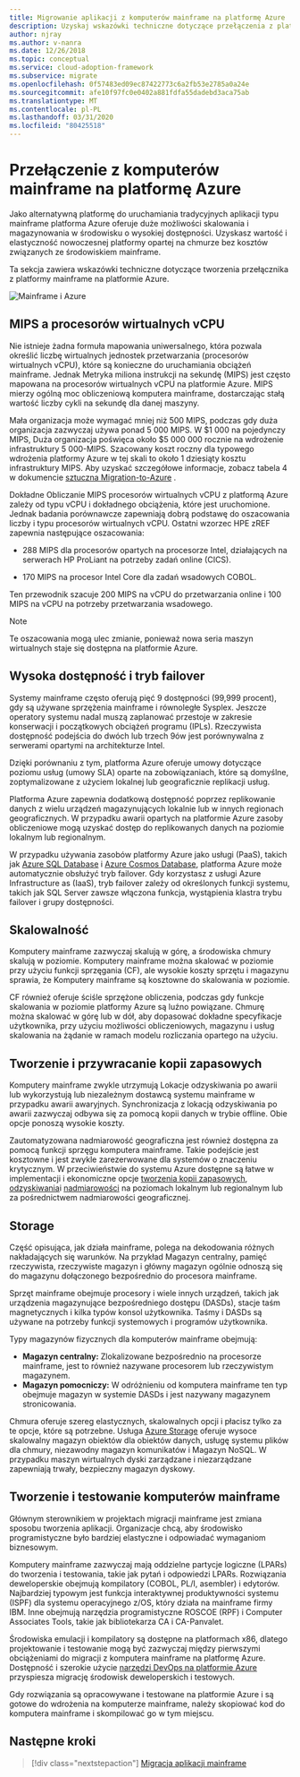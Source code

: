 ```yaml
---
title: Migrowanie aplikacji z komputerów mainframe na platformę Azure
description: Uzyskaj wskazówki techniczne dotyczące przełączenia z platformy mainframe do usług obliczeniowych i magazynowych platformy Azure w środowisku o wysokiej dostępności.
author: njray
ms.author: v-nanra
ms.date: 12/26/2018
ms.topic: conceptual
ms.service: cloud-adoption-framework
ms.subservice: migrate
ms.openlocfilehash: 0f57483ed09ec87422773c6a2fb53e2785a0a24e
ms.sourcegitcommit: afe10f97fc0e0402a881fdfa55dadebd3aca75ab
ms.translationtype: MT
ms.contentlocale: pl-PL
ms.lasthandoff: 03/31/2020
ms.locfileid: "80425518"
---
```

<!-- cSpell:ignore njray nanra vCPUs Proliant Sysplex IPLs DASDs LPARs ISPF Panvalet -->

# <a name="make-the-switch-from-mainframes-to-azure"></a>Przełączenie z komputerów mainframe na platformę Azure

Jako alternatywną platformę do uruchamiania tradycyjnych aplikacji typu mainframe platforma Azure oferuje duże możliwości skalowania i magazynowania w środowisku o wysokiej dostępności. Uzyskasz wartość i elastyczność nowoczesnej platformy opartej na chmurze bez kosztów związanych ze środowiskiem mainframe.

Ta sekcja zawiera wskazówki techniczne dotyczące tworzenia przełącznika z platformy mainframe na platformie Azure.

![Mainframe i Azure](../../_images/mainframe-migration/make-the-switch.png)

## <a name="mips-vs-vcpus"></a>MIPS a procesorów wirtualnych vCPU

Nie istnieje żadna formuła mapowania uniwersalnego, która pozwala określić liczbę wirtualnych jednostek przetwarzania (procesorów wirtualnych vCPU), które są konieczne do uruchamiania obciążeń mainframe. Jednak Metryka miliona instrukcji na sekundę (MIPS) jest często mapowana na procesorów wirtualnych vCPU na platformie Azure. MIPS mierzy ogólną moc obliczeniową komputera mainframe, dostarczając stałą wartość liczby cykli na sekundę dla danej maszyny.

Mała organizacja może wymagać mniej niż 500 MIPS, podczas gdy duża organizacja zazwyczaj używa ponad 5 000 MIPS. W $1 000 na pojedynczy MIPS, Duża organizacja poświęca około $5 000 000 rocznie na wdrożenie infrastruktury 5 000-MIPS. Szacowany koszt roczny dla typowego wdrożenia platformy Azure w tej skali to około 1 dziesiąty kosztu infrastruktury MIPS. Aby uzyskać szczegółowe informacje, zobacz tabela 4 w dokumencie [sztuczna Migration-to-Azure](https://azure.microsoft.com/resources/demystifying-mainframe-to-azure-migration) .

Dokładne Obliczanie MIPS procesorów wirtualnych vCPU z platformą Azure zależy od typu vCPU i dokładnego obciążenia, które jest uruchomione. Jednak badania porównawcze zapewniają dobrą podstawę do oszacowania liczby i typu procesorów wirtualnych vCPU. Ostatni wzorzec HPE zREF zapewnia następujące oszacowania:

- 288 MIPS dla procesorów opartych na procesorze Intel, działających na serwerach HP ProLiant na potrzeby zadań online (CICS).

- 170 MIPS na procesor Intel Core dla zadań wsadowych COBOL.

Ten przewodnik szacuje 200 MIPS na vCPU do przetwarzania online i 100 MIPS na vCPU na potrzeby przetwarzania wsadowego.

> [!NOTE]
> Te oszacowania mogą ulec zmianie, ponieważ nowa seria maszyn wirtualnych staje się dostępna na platformie Azure.

## <a name="high-availability-and-failover"></a>Wysoka dostępność i tryb failover

Systemy mainframe często oferują pięć 9 dostępności (99,999 procent), gdy są używane sprzężenia mainframe i równoległe Sysplex. Jeszcze operatory systemu nadal muszą zaplanować przestoje w zakresie konserwacji i początkowych obciążeń programu (IPLs). Rzeczywista dostępność podejścia do dwóch lub trzech 9ów jest porównywalna z serwerami opartymi na architekturze Intel.

Dzięki porównaniu z tym, platforma Azure oferuje umowy dotyczące poziomu usług (umowy SLA) oparte na zobowiązaniach, które są domyślne, zoptymalizowane z użyciem lokalnej lub geograficznie replikacji usług.

Platforma Azure zapewnia dodatkową dostępność poprzez replikowanie danych z wielu urządzeń magazynujących lokalnie lub w innych regionach geograficznych. W przypadku awarii opartych na platformie Azure zasoby obliczeniowe mogą uzyskać dostęp do replikowanych danych na poziomie lokalnym lub regionalnym.

W przypadku używania zasobów platformy Azure jako usługi (PaaS), takich jak [Azure SQL Database](https://docs.microsoft.com/azure/sql-database/sql-database-technical-overview) i [Azure Cosmos Database](https://docs.microsoft.com/azure/cosmos-db/introduction), platforma Azure może automatycznie obsłużyć tryb failover. Gdy korzystasz z usługi Azure Infrastructure as (IaaS), tryb failover zależy od określonych funkcji systemu, takich jak SQL Server zawsze włączona funkcja, wystąpienia klastra trybu failover i grupy dostępności.

## <a name="scalability"></a>Skalowalność

Komputery mainframe zazwyczaj skalują w górę, a środowiska chmury skalują w poziomie. Komputery mainframe można skalować w poziomie przy użyciu funkcji sprzęgania (CF), ale wysokie koszty sprzętu i magazynu sprawia, że Komputery mainframe są kosztowne do skalowania w poziomie.

CF również oferuje ściśle sprzężone obliczenia, podczas gdy funkcje skalowania w poziomie platformy Azure są luźno powiązane. Chmurę można skalować w górę lub w dół, aby dopasować dokładne specyfikacje użytkownika, przy użyciu możliwości obliczeniowych, magazynu i usług skalowania na żądanie w ramach modelu rozliczania opartego na użyciu.

## <a name="backup-and-recovery"></a>Tworzenie i przywracanie kopii zapasowych

Komputery mainframe zwykle utrzymują Lokacje odzyskiwania po awarii lub wykorzystują lub niezależnym dostawcą systemu mainframe w przypadku awarii awaryjnych. Synchronizacja z lokacją odzyskiwania po awarii zazwyczaj odbywa się za pomocą kopii danych w trybie offline. Obie opcje ponoszą wysokie koszty.

Zautomatyzowana nadmiarowość geograficzna jest również dostępna za pomocą funkcji sprzęgu komputera mainframe. Takie podejście jest kosztowne i jest zwykle zarezerwowane dla systemów o znaczeniu krytycznym. W przeciwieństwie do systemu Azure dostępne są łatwe w implementacji i ekonomiczne opcje [tworzenia kopii zapasowych](https://docs.microsoft.com/azure/backup/backup-introduction-to-azure-backup), [odzyskiwania](https://docs.microsoft.com/azure/site-recovery/site-recovery-overview)i [nadmiarowości](https://docs.microsoft.com/azure/storage/common/storage-redundancy) na poziomach lokalnym lub regionalnym lub za pośrednictwem nadmiarowości geograficznej.

## <a name="storage"></a>Storage

Część opisująca, jak działa mainframe, polega na dekodowania różnych nakładających się warunków. Na przykład Magazyn centralny, pamięć rzeczywista, rzeczywiste magazyn i główny magazyn ogólnie odnoszą się do magazynu dołączonego bezpośrednio do procesora mainframe.

Sprzęt mainframe obejmuje procesory i wiele innych urządzeń, takich jak urządzenia magazynujące bezpośredniego dostępu (DASDs), stacje taśm magnetycznych i kilka typów konsol użytkownika. Taśmy i DASDs są używane na potrzeby funkcji systemowych i programów użytkownika.

Typy magazynów fizycznych dla komputerów mainframe obejmują:

- **Magazyn centralny:** Zlokalizowane bezpośrednio na procesorze mainframe, jest to również nazywane procesorem lub rzeczywistym magazynem.
- **Magazyn pomocniczy:** W odróżnieniu od komputera mainframe ten typ obejmuje magazyn w systemie DASDs i jest nazywany magazynem stronicowania.

Chmura oferuje szereg elastycznych, skalowalnych opcji i płacisz tylko za te opcje, które są potrzebne. Usługa [Azure Storage](https://docs.microsoft.com/azure/storage/common/storage-introduction) oferuje wysoce skalowalny magazyn obiektów dla obiektów danych, usługę systemu plików dla chmury, niezawodny magazyn komunikatów i Magazyn NoSQL. W przypadku maszyn wirtualnych dyski zarządzane i niezarządzane zapewniają trwały, bezpieczny magazyn dyskowy.

## <a name="mainframe-development-and-testing"></a>Tworzenie i testowanie komputerów mainframe

Głównym sterownikiem w projektach migracji mainframe jest zmiana sposobu tworzenia aplikacji. Organizacje chcą, aby środowisko programistyczne było bardziej elastyczne i odpowiadać wymaganiom biznesowym.

Komputery mainframe zazwyczaj mają oddzielne partycje logiczne (LPARs) do tworzenia i testowania, takie jak pytań i odpowiedzi LPARs. Rozwiązania deweloperskie obejmują kompilatory (COBOL, PL/I, asembler) i edytorów. Najbardziej typowym jest funkcja interaktywnej produktywności systemu (ISPF) dla systemu operacyjnego z/OS, który działa na mainframe firmy IBM. Inne obejmują narzędzia programistyczne ROSCOE (RPF) i Computer Associates Tools, takie jak bibliotekarza CA i CA-Panvalet.

Środowiska emulacji i kompilatory są dostępne na platformach x86, dlatego projektowanie i testowanie mogą być zazwyczaj między pierwszymi obciążeniami do migracji z komputera mainframe na platformę Azure. Dostępność i szerokie użycie [narzędzi DevOps na platformie Azure](https://azure.microsoft.com/solutions/devops) przyspiesza migrację środowisk deweloperskich i testowych.

Gdy rozwiązania są opracowywane i testowane na platformie Azure i są gotowe do wdrożenia na komputerze mainframe, należy skopiować kod do komputera mainframe i skompilować go w tym miejscu.

## <a name="next-steps"></a>Następne kroki

> [!div class="nextstepaction"]
> [Migracja aplikacji mainframe](./application-strategies.md)
